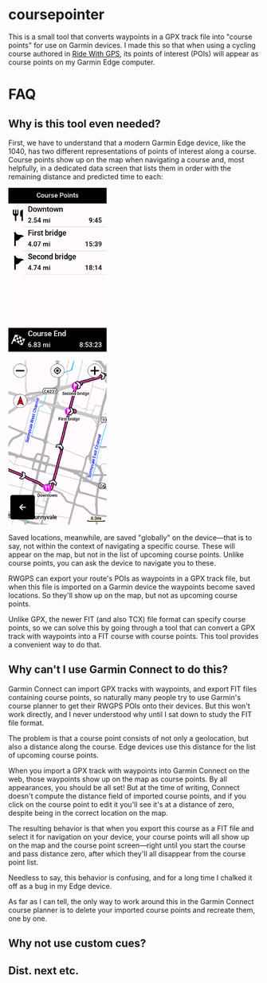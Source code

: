 # coursepointer

This is a small tool that converts waypoints in a GPX track file into "course points" for use on Garmin devices.  I made this so that when using a cycling course authored in [Ride With GPS](https://ridewithgps.com/), its points of interest (POIs) will appear as course points on my Garmin Edge computer.

# FAQ

## Why is this tool even needed?

First, we have to understand that a modern Garmin Edge device, like the 1040, has two different representations of points of interest along a course.  Course points show up on the map when navigating a course and, most helpfully, in a dedicated data screen that lists them in order with the remaining distance and predicted time to each:

![A list of course points](docs/img/course-point-list.png)

![Course points on the map](docs/img/course-point-map.png)

Saved locations, meanwhile, are saved "globally" on the device—that is to say, not within the context of navigating a specific course.  These will appear on the map, but not in the list of upcoming course points.  Unlike course points, you can ask the device to navigate you to these.

RWGPS can export your route's POIs as waypoints in a GPX track file, but when this file is imported on a Garmin device the waypoints become saved locations.  So they'll show up on the map, but not as upcoming course points.

Unlike GPX, the newer FIT (and also TCX) file format can specify course points, so we can solve this by going through a tool that can convert a GPX track with waypoints into a FIT course with course points.  This tool provides a convenient way to do that.

## Why can't I use Garmin Connect to do this?

Garmin Connect can import GPX tracks with waypoints, and export FIT files containing course points, so naturally many people try to use Garmin's course planner to get their RWGPS POIs onto their devices.  But this won't work directly, and I never understood why until I sat down to study the FIT file format.

The problem is that a course point consists of not only a geolocation, but also a distance along the course.  Edge devices use this distance for the list of upcoming course points.

When you import a GPX track with waypoints into Garmin Connect on the web, those waypoints show up on the map as course points.  By all appearances, you should be all set!  But at the time of writing, Connect doesn't compute the distance field of imported course points, and if you click on the course point to edit it you'll see it's at a distance of zero, despite being in the correct location on the map.

The resulting behavior is that when you export this course as a FIT file and select it for navigation on your device, your course points will all show up on the map and the course point screen—right until you start the course and pass distance zero, after which they'll all disappear from the course point list.

Needless to say, this behavior is confusing, and for a long time I chalked it off as a bug in my Edge device.

As far as I can tell, the only way to work around this in the Garmin Connect course planner is to delete your imported course points and recreate them, one by one.

## Why not use custom cues?

## Dist. next etc.
